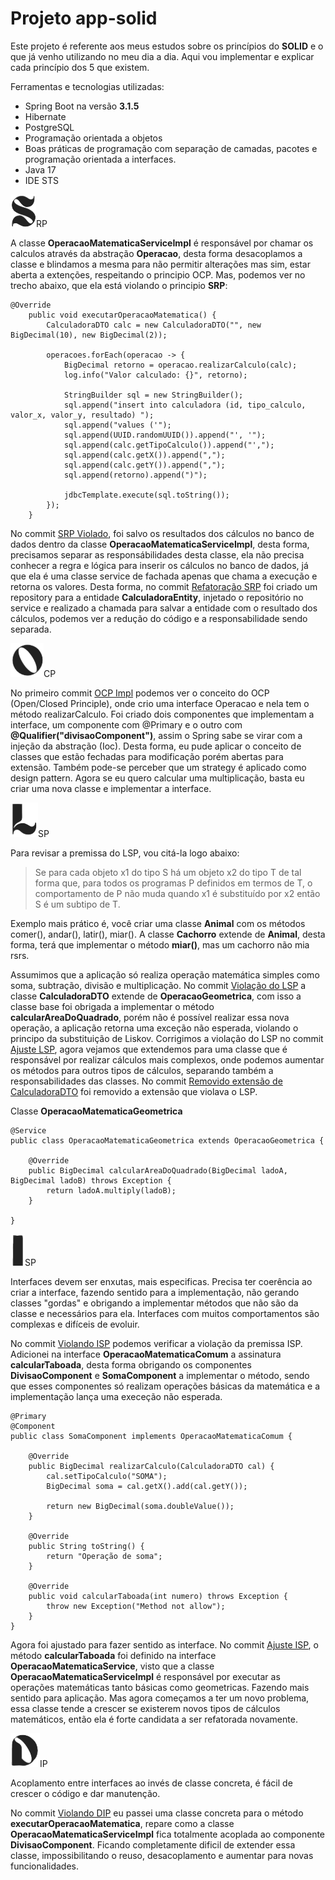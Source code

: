# Projeto app-solid
Este projeto é referente aos meus estudos sobre os princípios do **SOLID** e o que já venho utilizando no meu dia a dia. 
Aqui vou implementar e explicar cada princípio dos 5 que existem.

Ferramentas e tecnologias utilizadas: 
- Spring Boot na versão **3.1.5**
- Hibernate
- PostgreSQL
- Programação orientada a objetos
- Boas práticas de programação com separação de camadas, pacotes e programação orientada a interfaces.
- Java 17
- IDE STS

![S](https://github.com/guigomes91/app-solid/blob/master/src/main/resources/static/assets/S_BG.png)RP

A classe **OperacaoMatematicaServiceImpl** é responsável por chamar os calculos através da abstração **Operacao**, desta forma desacoplamos a classe e blindamos a mesma 
para não permitir alterações mas sim, estar aberta a extenções, respeitando o principio OCP. Mas, podemos ver no trecho abaixo, que ela está violando o principio **SRP**:

```
@Override
	public void executarOperacaoMatematica() {
		CalculadoraDTO calc = new CalculadoraDTO("", new BigDecimal(10), new BigDecimal(2));
		
		operacoes.forEach(operacao -> {
			BigDecimal retorno = operacao.realizarCalculo(calc);
			log.info("Valor calculado: {}", retorno);
			
			StringBuilder sql = new StringBuilder();
			sql.append("insert into calculadora (id, tipo_calculo, valor_x, valor_y, resultado) ");
			sql.append("values ('");
			sql.append(UUID.randomUUID()).append("', '");
			sql.append(calc.getTipoCalculo()).append("',");
			sql.append(calc.getX()).append(",");
			sql.append(calc.getY()).append(",");
			sql.append(retorno).append(")");
			
			jdbcTemplate.execute(sql.toString());
		});
	}
```

No commit [SRP Violado](https://github.com/guigomes91/app-solid/commit/b915013f2ce0c2241a0f3c00b525afbd60cdbb98), foi salvo os resultados dos cálculos no banco de dados dentro da classe **OperacaoMatematicaServiceImpl**, desta forma, precisamos
separar as responsábilidades desta classe, ela não precisa conhecer a regra e lógica para inserir os cálculos no banco de dados, já que ela é uma classe service de fachada apenas que chama a execução e retorna os valores.
Desta forma, no commit [Refatoração SRP](https://github.com/guigomes91/app-solid/commit/cb8b1b5686479bb831b306cb47e290e6b8a54f60) foi criado um repository para a entidade **CalculadoraEntity**, injetado o repositório no service e realizado a chamada para salvar 
a entidade com o resultado dos cálculos, podemos ver a redução do código e a responsabilidade sendo separada.

![O](https://github.com/guigomes91/app-solid/blob/master/src/main/resources/static/assets/O_BG.png)CP

No primeiro commit [OCP Impl](https://github.com/guigomes91/app-solid/commit/865ea4fc5244968d8bec768f9139abf88d415339#diff-bb2848a183e7299ddae9d28f9c750c17468172083578132930a1f9f52a6a350f) podemos ver o conceito do OCP (Open/Closed Principle), onde crio uma interface Operacao e nela tem o método realizarCalculo.
Foi criado dois componentes que implementam a interface, um componente com @Primary e o outro com **@Qualifier("divisaoComponent")**, assim o Spring sabe se virar com a injeção da 
abstração (Ioc).
Desta forma, eu pude aplicar o conceito de classes que estão fechadas para modificação porém abertas para extensão. Também pode-se perceber que um strategy é aplicado
como design pattern. Agora se eu quero calcular uma multiplicação, basta eu criar uma nova classe e implementar a interface.

![L](https://github.com/guigomes91/app-solid/blob/master/src/main/resources/static/assets/L_BG.png)SP

Para revisar a premissa do LSP, vou citá-la logo abaixo:

>Se para cada objeto x1 do tipo S há um objeto x2 do tipo T de tal forma que, para todos os programas P definidos em termos de T,
>o comportamento de P não muda quando x1 é substituído por x2 então S é um subtipo de T.

Exemplo mais prático é, você criar uma classe **Animal** com os métodos comer(), andar(), latir(), miar().
A classe **Cachorro** extende de **Animal**, desta forma, terá que implementar o método **miar()**, mas um cachorro não mia rsrs.

Assumimos que a aplicação só realiza operação matemática simples como soma, subtração, divisão e multiplicação. No commit [Violação do LSP](https://github.com/guigomes91/app-solid/commit/ca09858bfcdd9577eeae97dd9e9ded220d835bd0) a classe **CalculadoraDTO** extende de 
**OperacaoGeometrica**, com isso a classe base foi obrigada a implementar o método **calcularAreaDoQuadrado**, porém não é possível realizar essa nova operação, a aplicação retorna uma exceção não esperada, violando o principo da substituição de Liskov.
Corrigimos a violação do LSP no commit [Ajuste LSP](https://github.com/guigomes91/app-solid/commit/6aca9ea441a608f8d90aece1b11dcd19a3b1504a), agora vejamos que extendemos para uma classe que é responsável por realizar cálculos mais complexos, onde podemos aumentar os métodos para outros tipos de cálculos, separando também a responsabilidades das classes.
No commit [Removido extensão de CalculadoraDTO](https://github.com/guigomes91/app-solid/commit/5fee06d20350a8a42fa6dbf27119989b5be407d2) foi removido a extensão que violava o LSP.

Classe **OperacaoMatematicaGeometrica**

```
@Service
public class OperacaoMatematicaGeometrica extends OperacaoGeometrica {
	
	@Override
	public BigDecimal calcularAreaDoQuadrado(BigDecimal ladoA, BigDecimal ladoB) throws Exception {
		return ladoA.multiply(ladoB);
	}

}
```

![I](https://github.com/guigomes91/app-solid/blob/master/src/main/resources/static/assets/I_BG.png)SP

Interfaces devem ser enxutas, mais especificas. Precisa ter coerência ao criar a interface, fazendo sentido para a implementação, não gerando classes "gordas" e obrigando a implementar métodos que não são da classe e necessários para ela. 
Interfaces com muitos comportamentos são complexas e difíceis de evoluir.

No commit [Violando ISP](https://github.com/guigomes91/app-solid/commit/5f1e64e735159b599adda48a1b93f975f4cba302) podemos verificar a violação da premissa ISP. Adicionei na interface **OperacaoMatematicaComum**
a assinatura **calcularTaboada**, desta forma obrigando os componentes **DivisaoComponent** e **SomaComponent** a implementar o método, sendo que esses componentes só realizam operações básicas da matemática e a implementação lança uma execeção não esperada.

```
@Primary
@Component
public class SomaComponent implements OperacaoMatematicaComum {

	@Override
	public BigDecimal realizarCalculo(CalculadoraDTO cal) {
		cal.setTipoCalculo("SOMA");
		BigDecimal soma = cal.getX().add(cal.getY());
		
		return new BigDecimal(soma.doubleValue());
	}

	@Override
	public String toString() {
		return "Operação de soma";
	}

	@Override
	public void calcularTaboada(int numero) throws Exception {
		throw new Exception("Method not allow");
	}
}
```
Agora foi ajustado para fazer sentido as interface. No commit [Ajuste ISP](https://github.com/guigomes91/app-solid/commit/d88c3fdbc389bfc7e632aa83b8ec8889a796ce28), o método **calcularTaboada** foi definido na 
interface **OperacaoMatematicaService**, visto que a classe **OperacaoMatematicaServiceImpl** é responsável por executar as operações matemáticas tanto básicas como geometricas. Fazendo mais sentido para aplicação.
Mas agora começamos a ter um novo problema, essa classe tende a crescer se existerem novos tipos de cálculos matemáticos, então ela é forte candidata a ser refatorada novamente.

![D](https://github.com/guigomes91/app-solid/blob/master/src/main/resources/static/assets/D_BG.png)IP

Acoplamento entre interfaces ao invés de classe concreta, é fácil de crescer o código e dar manutenção. 

No commit [Violando DIP](https://github.com/guigomes91/app-solid/commit/aaf22270e2b918872d06f3287c780580bac74965) eu passei uma classe concreta para o método **executarOperacaoMatematica**, repare como a classe **OperacaoMatematicaServiceImpl** fica totalmente 
acoplada ao componente **DivisaoComponent**. Ficando completamente dificil de extender essa classe, impossibilitando o reuso, desacoplamento e aumentar para novas funcionalidades.

